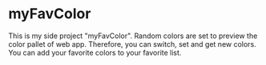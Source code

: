 # myFavColor

This is my side project "myFavColor". Random colors are set to preview the color pallet of web app. Therefore, you can switch, set and get new colors. You can add your favorite colors to your favorite list.  
